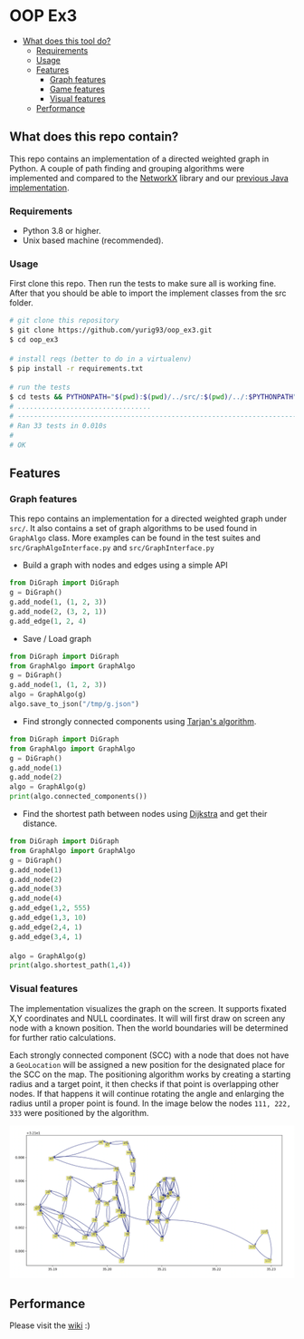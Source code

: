 # OOP Ex3

- [What does this tool do?](#what-does-this-tool-do-)
    + [Requirements](#requirements)
    + [Usage](#usage)
    * [Features](#features)
        + [Graph features](#graph-features)
        + [Game features](#game-features)
        + [Visual features](#visual-features)
    * [Performance](#performance)

## What does this repo contain?
This repo contains an implementation of a directed weighted graph in Python. 
A couple of path finding and grouping algorithms were implemented and compared to the [NetworkX](https://github.com/networkx) library and our [previous Java implementation](https://github.com/yurig93/oop_ex2).

### Requirements
- Python 3.8 or higher.
- Unix based machine (recommended).

### Usage
First clone this repo. Then run the tests to make sure all is working fine. 
After that you should be able to import the implement classes from the src folder.
```sh
# git clone this repository
$ git clone https://github.com/yurig93/oop_ex3.git
$ cd oop_ex3

# install reqs (better to do in a virtualenv)
$ pip install -r requirements.txt

# run the tests
$ cd tests && PYTHONPATH="$(pwd):$(pwd)/../src/:$(pwd)/../:$PYTHONPATH" python -m unittest test_* ; cd ../
# .................................
# ----------------------------------------------------------------------
# Ran 33 tests in 0.010s
# 
# OK
```

## Features
### Graph features
This repo contains an implementation for a directed weighted graph under `src/`.
It also contains a set of graph algorithms to be used found in `GraphAlgo` class.
More examples can be found in the test suites and `src/GraphAlgoInterface.py` and `src/GraphInterface.py`
- Build a graph with nodes and edges using a simple API
```python
from DiGraph import DiGraph
g = DiGraph()
g.add_node(1, (1, 2, 3))
g.add_node(2, (3, 2, 1))
g.add_edge(1, 2, 4)
```

- Save / Load graph
```python
from DiGraph import DiGraph
from GraphAlgo import GraphAlgo
g = DiGraph()
g.add_node(1, (1, 2, 3))
algo = GraphAlgo(g)
algo.save_to_json("/tmp/g.json")
```

- Find strongly connected components using [Tarjan's algorithm](https://en.wikipedia.org/wiki/Tarjan%27s_strongly_connected_components_algorithm).
```python
from DiGraph import DiGraph
from GraphAlgo import GraphAlgo
g = DiGraph()
g.add_node(1)
g.add_node(2)
algo = GraphAlgo(g)
print(algo.connected_components())
```

- Find the shortest path between nodes using [Dijkstra](https://en.wikipedia.org/wiki/Dijkstra%27s_algorithm) and get their distance.
```python
from DiGraph import DiGraph
from GraphAlgo import GraphAlgo
g = DiGraph()
g.add_node(1)
g.add_node(2)
g.add_node(3)
g.add_node(4)
g.add_edge(1,2, 555)
g.add_edge(1,3, 10)
g.add_edge(2,4, 1)
g.add_edge(3,4, 1)

algo = GraphAlgo(g)
print(algo.shortest_path(1,4))
```



### Visual features
The implementation visualizes the graph on the screen. It supports fixated X,Y coordinates and NULL coordinates. It will will first draw on screen any node with a known position.
Then the world boundaries will be determined for further ratio calculations. 

Each strongly connected component (SCC) with a node that does not have a `GeoLocation` will be assigned a new position for the designated place for the SCC on the map.
The positioning algorithm works by creating a starting radius and a target point, it then checks if that point is overlapping other nodes. If that happens it will continue rotating the angle and enlarging the radius until a proper point is found.
In the image below the nodes `111, 222, 333` were positioned by the algorithm.


![Alt text](data/graph_plot_sccs.png "Graph")

## Performance
Please visit the [wiki](https://github.com/yurig93/oop_ex3/wiki) :)